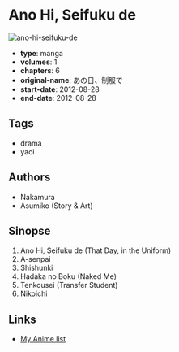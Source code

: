 # Ano Hi, Seifuku de

![ano-hi-seifuku-de](https://cdn.myanimelist.net/images/manga/2/176115.jpg)

-   **type**: manga
-   **volumes**: 1
-   **chapters**: 6
-   **original-name**: あの日、制服で
-   **start-date**: 2012-08-28
-   **end-date**: 2012-08-28

## Tags

-   drama
-   yaoi

## Authors

-   Nakamura
-   Asumiko (Story & Art)

## Sinopse

1. Ano Hi, Seifuku de (That Day, in the Uniform)
2. A-senpai
3. Shishunki
4. Hadaka no Boku (Naked Me)
5. Tenkousei (Transfer Student)
6. Nikoichi

## Links

-   [My Anime list](https://myanimelist.net/manga/95033/Ano_Hi_Seifuku_de)
